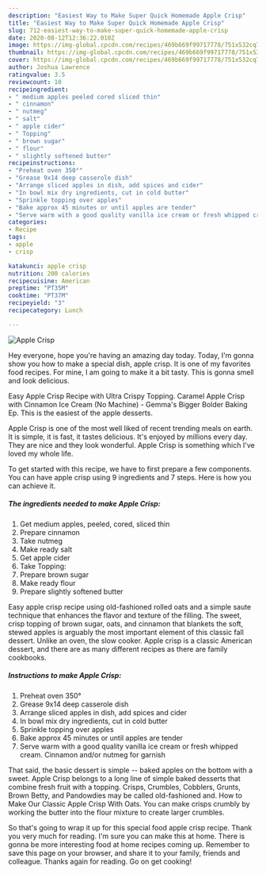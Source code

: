 ```yaml
---
description: "Easiest Way to Make Super Quick Homemade Apple Crisp"
title: "Easiest Way to Make Super Quick Homemade Apple Crisp"
slug: 712-easiest-way-to-make-super-quick-homemade-apple-crisp
date: 2020-08-12T12:36:22.010Z
image: https://img-global.cpcdn.com/recipes/469b669f99717778/751x532cq70/apple-crisp-recipe-main-photo.jpg
thumbnail: https://img-global.cpcdn.com/recipes/469b669f99717778/751x532cq70/apple-crisp-recipe-main-photo.jpg
cover: https://img-global.cpcdn.com/recipes/469b669f99717778/751x532cq70/apple-crisp-recipe-main-photo.jpg
author: Joshua Lawrence
ratingvalue: 3.5
reviewcount: 10
recipeingredient:
- " medium apples peeled cored sliced thin"
- " cinnamon"
- " nutmeg"
- " salt"
- " apple cider"
- " Topping"
- " brown sugar"
- " flour"
- " slightly softened butter"
recipeinstructions:
- "Preheat oven 350°"
- "Grease 9x14 deep casserole dish"
- "Arrange sliced apples in dish, add spices and cider"
- "In bowl mix dry ingredients, cut in cold butter"
- "Sprinkle topping over apples"
- "Bake approx 45 minutes or until apples are tender"
- "Serve warm with a good quality vanilla ice cream or fresh whipped cream. Cinnamon and/or nutmeg for garnish"
categories:
- Recipe
tags:
- apple
- crisp

katakunci: apple crisp 
nutrition: 200 calories
recipecuisine: American
preptime: "PT35M"
cooktime: "PT37M"
recipeyield: "3"
recipecategory: Lunch

---
```



![Apple Crisp](https://img-global.cpcdn.com/recipes/469b669f99717778/751x532cq70/apple-crisp-recipe-main-photo.jpg)

Hey everyone, hope you're having an amazing day today. Today, I'm gonna show you how to make a special dish, apple crisp. It is one of my favorites food recipes. For mine, I am going to make it a bit tasty. This is gonna smell and look delicious.

Easy Apple Crisp Recipe with Ultra Crispy Topping. Caramel Apple Crisp with Cinnamon Ice Cream (No Machine) - Gemma&#39;s Bigger Bolder Baking Ep. This is the easiest of the apple desserts.

Apple Crisp is one of the most well liked of recent trending meals on earth. It is simple, it is fast, it tastes delicious. It's enjoyed by millions every day. They are nice and they look wonderful. Apple Crisp is something which I've loved my whole life.


To get started with this recipe, we have to first prepare a few components. You can have apple crisp using 9 ingredients and 7 steps. Here is how you can achieve it.

##### The ingredients needed to make Apple Crisp:

1. Get  medium apples, peeled, cored, sliced thin
1. Prepare  cinnamon
1. Take  nutmeg
1. Make ready  salt
1. Get  apple cider
1. Take  Topping:
1. Prepare  brown sugar
1. Make ready  flour
1. Prepare  slightly softened butter


Easy apple crisp recipe using old-fashioned rolled oats and a simple saute technique that enhances the flavor and texture of the filling. The sweet, crisp topping of brown sugar, oats, and cinnamon that blankets the soft, stewed apples is arguably the most important element of this classic fall dessert. Unlike an oven, the slow cooker. Apple crisp is a classic American dessert, and there are as many different recipes as there are family cookbooks. 

##### Instructions to make Apple Crisp:

1. Preheat oven 350°
1. Grease 9x14 deep casserole dish
1. Arrange sliced apples in dish, add spices and cider
1. In bowl mix dry ingredients, cut in cold butter
1. Sprinkle topping over apples
1. Bake approx 45 minutes or until apples are tender
1. Serve warm with a good quality vanilla ice cream or fresh whipped cream. Cinnamon and/or nutmeg for garnish


That said, the basic dessert is simple -- baked apples on the bottom with a sweet. Apple Crisp belongs to a long line of simple baked desserts that combine fresh fruit with a topping. Crisps, Crumbles, Cobblers, Grunts, Brown Betty, and Pandowdies may be called old-fashioned and. How to Make Our Classic Apple Crisp With Oats. You can make crisps crumbly by working the butter into the flour mixture to create larger crumbles. 

So that's going to wrap it up for this special food apple crisp recipe. Thank you very much for reading. I'm sure you can make this at home. There is gonna be more interesting food at home recipes coming up. Remember to save this page on your browser, and share it to your family, friends and colleague. Thanks again for reading. Go on get cooking!
